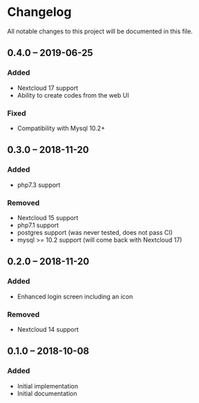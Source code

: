 # Changelog
All notable changes to this project will be documented in this file.

## 0.4.0 – 2019-06-25
### Added
- Nextcloud 17 support
- Ability to create codes from the web UI
### Fixed
- Compatibility with Mysql 10.2+

## 0.3.0 – 2018-11-20
### Added
- php7.3 support
### Removed
- Nextcloud 15 support
- php7.1 support
- postgres support (was never tested, does not pass CI)
- mysql >= 10.2 support (will come back with Nextcloud 17)

## 0.2.0 – 2018-11-20
### Added
- Enhanced login screen including an icon
### Removed
- Nextcloud 14 support

## 0.1.0 – 2018-10-08
### Added
- Initial implementation
- Initial documentation
